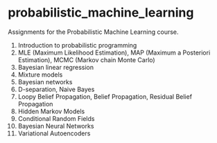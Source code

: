 # probabilistic_machine_learning
Assignments for the Probabilistic Machine Learning course.

1. Introduction to probabilistic programming
2. MLE (Maximum Likelihood Estimation), MAP (Maximum a Posteriori Estimation), MCMC (Markov chain Monte Carlo)
3. Bayesian linear regression
4. Mixture models
5. Bayesian networks
6. D-separation, Naive Bayes
7. Loopy Belief Propagation, Belief Propagation, Residual Belief Propagation
8. Hidden Markov Models
9. Conditional Random Fields
10. Bayesian Neural Networks
11. Variational Autoencoders
